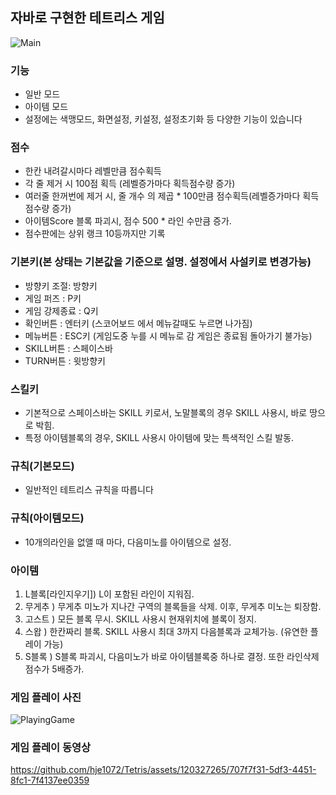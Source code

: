## 자바로 구현한 테트리스 게임
![Main](https://github.com/hje1072/Tetris/assets/120327265/ca286a79-8741-405b-a988-ecbeccdc52c4)

### 기능
- 일반 모드
- 아이템 모드
- 설정에는 색맹모드, 화면설정, 키설정, 설정초기화 등 다양한 기능이 있습니다

### 점수
- 한칸 내려갈시마다 레벨만큼 점수획득
- 각 줄 제거 시 100점 획득 (레벨증가마다 획득점수량 증가)
- 여러줄 한꺼번에 제거 시, 줄 개수 의 제곱 * 100만큼 점수획득(레벨증가마다 획득점수량 증가)
- 아이템Score 블록 파괴시, 점수 500 * 라인 수만큼 증가.
- 점수판에는 상위 랭크 10등까지만 기록

### 기본키(본 상태는 기본값을 기준으로 설명. 설정에서 사설키로 변경가능)
- 방향키 조절: 방향키
- 게임 퍼즈 : P키
- 게임 강제종료 : Q키
- 확인버튼 : 엔터키 (스코어보드 에서 메뉴갈때도 누르면 나가짐)
- 메뉴버튼 : ESC키 (게임도중 누를 시 메뉴로 감 게임은 종료됨 돌아가기 불가능)
- SKILL버튼 : 스페이스바
- TURN버튼 : 윗방향키

### 스킬키
- 기본적으로 스페이스바는 SKILL 키로서, 노말블록의 경우 SKILL 사용시, 바로 땅으로 박힘.
- 특정 아이템블록의 경우, SKILL 사용시 아이템에 맞는 특색적인 스킬 발동.

### 규칙(기본모드)
- 일반적인 테트리스 규칙을 따릅니다

### 규칙(아이템모드)
- 10개의라인을 없앨 때 마다, 다음미노를 아이템으로 설정.

### 아이템
 1. L블록[라인지우기]) L이 포함된 라인이 지워짐.
 2. 무게추 ) 무게추 미노가 지나간 구역의 블록들을 삭제. 이후, 무게추 미노는 퇴장함.
 3. 고스트 ) 모든 블록 무시. SKILL 사용시 현재위치에 블록이 정지.
 4. 스왑 ) 한칸짜리 블록. SKILL 사용시 최대 3까지 다음블록과 교체가능. (유연한 플레이 가능)
 5. S블록 ) S블록 파괴시, 다음미노가 바로 아이템블록중 하나로 결정. 또한 라인삭제점수가 5배증가.

### 게임 플레이 사진

![PlayingGame](https://github.com/hje1072/Tetris/assets/120327265/883ef5ae-99f1-468d-a67c-26efa421a9df)


### 게임 플레이 동영상


https://github.com/hje1072/Tetris/assets/120327265/707f7f31-5df3-4451-8fc1-7f4137ee0359


